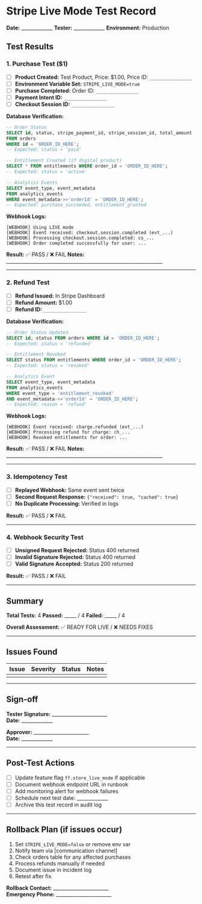 # Stripe Live Mode Test Record

**Date:** _____________
**Tester:** _____________
**Environment:** Production

## Test Results

### 1. Purchase Test ($1)

- [ ] **Product Created:** Test Product, Price: $1.00, Price ID: `________________`
- [ ] **Environment Variable Set:** `STRIPE_LIVE_MODE=true`
- [ ] **Purchase Completed:** Order ID: `________________`
- [ ] **Payment Intent ID:** `________________`
- [ ] **Checkout Session ID:** `________________`

**Database Verification:**
```sql
-- Order Status
SELECT id, status, stripe_payment_id, stripe_session_id, total_amount 
FROM orders 
WHERE id = 'ORDER_ID_HERE';
-- Expected: status = 'paid'

-- Entitlement Created (if digital product)
SELECT * FROM entitlements WHERE order_id = 'ORDER_ID_HERE';
-- Expected: status = 'active'

-- Analytics Events
SELECT event_type, event_metadata 
FROM analytics_events 
WHERE event_metadata->>'orderId' = 'ORDER_ID_HERE';
-- Expected: purchase_succeeded, entitlement_granted
```

**Webhook Logs:**
```
[WEBHOOK] Using LIVE mode
[WEBHOOK] Event received: checkout.session.completed (evt_...)
[WEBHOOK] Processing checkout.session.completed: cs_...
[WEBHOOK] Order completed successfully for user: ...
```

**Result:** ✅ PASS / ❌ FAIL
**Notes:** _________________________________________________________________

---

### 2. Refund Test

- [ ] **Refund Issued:** In Stripe Dashboard
- [ ] **Refund Amount:** $1.00
- [ ] **Refund ID:** `________________`

**Database Verification:**
```sql
-- Order Status Updated
SELECT id, status FROM orders WHERE id = 'ORDER_ID_HERE';
-- Expected: status = 'refunded'

-- Entitlement Revoked
SELECT status FROM entitlements WHERE order_id = 'ORDER_ID_HERE';
-- Expected: status = 'revoked'

-- Analytics Event
SELECT event_type, event_metadata 
FROM analytics_events 
WHERE event_type = 'entitlement_revoked' 
AND event_metadata->>'orderId' = 'ORDER_ID_HERE';
-- Expected: reason = 'refund'
```

**Webhook Logs:**
```
[WEBHOOK] Event received: charge.refunded (evt_...)
[WEBHOOK] Processing refund for charge: ch_...
[WEBHOOK] Revoked entitlements for order: ...
```

**Result:** ✅ PASS / ❌ FAIL
**Notes:** _________________________________________________________________

---

### 3. Idempotency Test

- [ ] **Replayed Webhook:** Same event sent twice
- [ ] **Second Request Response:** `{"received": true, "cached": true}`
- [ ] **No Duplicate Processing:** Verified in logs

**Result:** ✅ PASS / ❌ FAIL

---

### 4. Webhook Security Test

- [ ] **Unsigned Request Rejected:** Status 400 returned
- [ ] **Invalid Signature Rejected:** Status 400 returned
- [ ] **Valid Signature Accepted:** Status 200 returned

**Result:** ✅ PASS / ❌ FAIL

---

## Summary

**Total Tests:** 4
**Passed:** _____ / 4
**Failed:** _____ / 4

**Overall Assessment:** ✅ READY FOR LIVE / ❌ NEEDS FIXES

---

## Issues Found

| Issue | Severity | Status | Notes |
|-------|----------|--------|-------|
|       |          |        |       |

---

## Sign-off

**Tester Signature:** _______________________  
**Date:** _____________

**Approver:** _______________________  
**Date:** _____________

---

## Post-Test Actions

- [ ] Update feature flag `ff.store_live_mode` if applicable
- [ ] Document webhook endpoint URL in runbook
- [ ] Add monitoring alert for webhook failures
- [ ] Schedule next test date: _____________
- [ ] Archive this test record in audit log

---

## Rollback Plan (if issues occur)

1. Set `STRIPE_LIVE_MODE=false` or remove env var
2. Notify team via [communication channel]
3. Check orders table for any affected purchases
4. Process refunds manually if needed
5. Document issue in incident log
6. Retest after fix

**Rollback Contact:** _______________________  
**Emergency Phone:** _______________________
